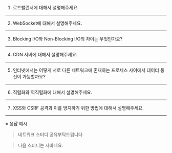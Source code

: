 1. 로드밸런서에 대해서 설명해주세요.

---
2. WebSocket에 대해서 설명해주세요.

---
3. Blocking I/O와 Non-Blocking I/O의 차이는 무엇인가요?

---
4. CDN 서버에 대해서 설명해주세요.

---
5. 인터넷에서는 어떻게 서로 다른 네트워크에 존재하는 프로세스 사이에서 데이터 통신이 가능할까요?

---
6. 직렬화와 역직렬화에 대해서 설명해주세요.

---
7. XSS와 CSRF 공격과 이를 방지하기 위한 방법에 대해서 설명해주세요.

---

※ 응답 예시

> 네트워크 스터디 공유부탁드립니다.

> 다음 스터디는 자바네요.
